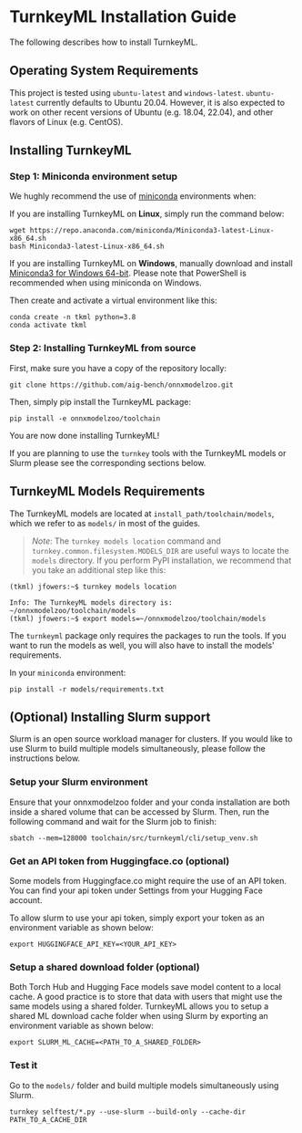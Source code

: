# TurnkeyML Installation Guide

The following describes how to install TurnkeyML.

## Operating System Requirements

This project is tested using `ubuntu-latest` and `windows-latest`. `ubuntu-latest` currently defaults to Ubuntu 20.04. However, it is also expected to work on other recent versions of Ubuntu (e.g. 18.04, 22.04), and other flavors of Linux (e.g. CentOS).

## Installing TurnkeyML

### Step 1: Miniconda environment setup

We hughly recommend the use of [miniconda](https://docs.conda.io/en/latest/miniconda.html) environments when:

If you are installing TurnkeyML on **Linux**, simply run the command below:
```
wget https://repo.anaconda.com/miniconda/Miniconda3-latest-Linux-x86_64.sh
bash Miniconda3-latest-Linux-x86_64.sh
```

If you are installing TurnkeyML on **Windows**, manually download and install [Miniconda3 for Windows 64-bit](https://repo.anaconda.com/miniconda/Miniconda3-latest-Windows-x86_64.exe). Please note that PowerShell is recommended when using miniconda on Windows.

Then create and activate a virtual environment like this:

```
conda create -n tkml python=3.8
conda activate tkml
```

### Step 2: Installing TurnkeyML from source

First, make sure you have a copy of the repository locally:

```
git clone https://github.com/aig-bench/onnxmodelzoo.git
```

Then, simply pip install the TurnkeyML package:

```
pip install -e onnxmodelzoo/toolchain
```

You are now done installing TurnkeyML! 

If you are planning to use the `turnkey` tools with the TurnkeyML models or Slurm please see the corresponding sections below.

## TurnkeyML Models Requirements

The TurnkeyML models are located at `install_path/toolchain/models`, which we refer to as `models/` in most of the guides.

> _Note_: The `turnkey models location` command and `turnkey.common.filesystem.MODELS_DIR` are useful ways to locate the `models` directory. If you perform PyPI installation, we recommend that you take an additional step like this:

```
(tkml) jfowers:~$ turnkey models location

Info: The TurnkeyML models directory is: ~/onnxmodelzoo/toolchain/models
(tkml) jfowers:~$ export models=~/onnxmodelzoo/toolchain/models
```

The `turnkeyml` package only requires the packages to run the tools. If you want to run the models as well, you will also have to install the models' requirements. 

In your `miniconda` environment:

```
pip install -r models/requirements.txt
```

## (Optional) Installing Slurm support

Slurm is an open source workload manager for clusters. If you would like to use Slurm to build multiple models simultaneously, please follow the instructions below.

### Setup your Slurm environment

Ensure that your onnxmodelzoo folder and your conda installation are both inside a shared volume that can be accessed by Slurm.
Then, run the following command and wait for the Slurm job to finish:

```
sbatch --mem=128000 toolchain/src/turnkeyml/cli/setup_venv.sh
```

### Get an API token from Huggingface.co (optional)

Some models from Huggingface.co might require the use of an API token. You can find your api token under Settings from your Hugging Face account.

To allow slurm to use your api token, simply export your token as an environment variable as shown below:


```
export HUGGINGFACE_API_KEY=<YOUR_API_KEY>
```

### Setup a shared download folder (optional)

Both Torch Hub and Hugging Face models save model content to a local cache. A good practice is to store that data with users that might use the same models using a shared folder. TurnkeyML allows you to setup a shared ML download cache folder when using Slurm by exporting an environment variable as shown below:


```
export SLURM_ML_CACHE=<PATH_TO_A_SHARED_FOLDER>
```

### Test it

Go to the `models/` folder and build multiple models simultaneously using Slurm.

```
turnkey selftest/*.py --use-slurm --build-only --cache-dir PATH_TO_A_CACHE_DIR
```